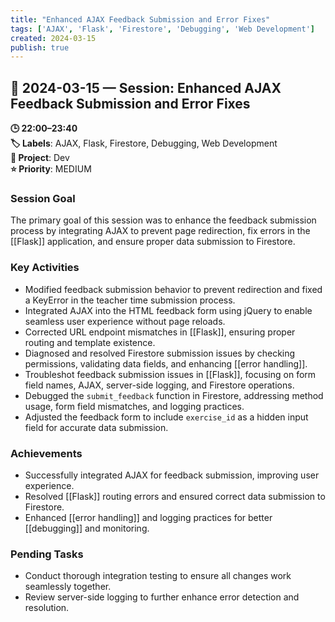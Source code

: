 ```yaml
---
title: "Enhanced AJAX Feedback Submission and Error Fixes"
tags: ['AJAX', 'Flask', 'Firestore', 'Debugging', 'Web Development']
created: 2024-03-15
publish: true
---
```


## 📅 2024-03-15 — Session: Enhanced AJAX Feedback Submission and Error Fixes

**🕒 22:00–23:40**  
**🏷️ Labels**: AJAX, Flask, Firestore, Debugging, Web Development  
**📂 Project**: Dev  
**⭐ Priority**: MEDIUM  


### Session Goal
The primary goal of this session was to enhance the feedback submission process by integrating AJAX to prevent page redirection, fix errors in the [[Flask]] application, and ensure proper data submission to Firestore.

### Key Activities
- Modified feedback submission behavior to prevent redirection and fixed a KeyError in the teacher time submission process.
- Integrated AJAX into the HTML feedback form using jQuery to enable seamless user experience without page reloads.
- Corrected URL endpoint mismatches in [[Flask]], ensuring proper routing and template existence.
- Diagnosed and resolved Firestore submission issues by checking permissions, validating data fields, and enhancing [[error handling]].
- Troubleshot feedback submission issues in [[Flask]], focusing on form field names, AJAX, server-side logging, and Firestore operations.
- Debugged the `submit_feedback` function in Firestore, addressing method usage, form field mismatches, and logging practices.
- Adjusted the feedback form to include `exercise_id` as a hidden input field for accurate data submission.

### Achievements
- Successfully integrated AJAX for feedback submission, improving user experience.
- Resolved [[Flask]] routing errors and ensured correct data submission to Firestore.
- Enhanced [[error handling]] and logging practices for better [[debugging]] and monitoring.

### Pending Tasks
- Conduct thorough integration testing to ensure all changes work seamlessly together.
- Review server-side logging to further enhance error detection and resolution.
